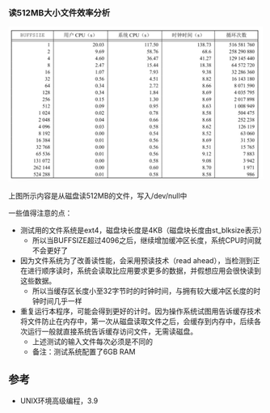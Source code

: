 ### 读512MB大小文件效率分析

![](/static/images/2204/p003.png)

上图所示内容是从磁盘读512MB的文件，写入/dev/null中

一些值得注意的点：

- 测试用的文件系统是ext4，磁盘块长度是4KB（磁盘块长度由st_blksize表示）
  - 所以当BUFFSIZE超过4096之后，继续增加缓冲区长度，系统CPU时间就不会更好了
- 因为文件系统为了改善读性能，会采用预读技术（read ahead），当检测到正在进行顺序读时，系统会读取比应用要求更多的数据，并假想应用会很快读到这些数据。
  - 所以当缓存区长度小至32字节时的时钟时间，与拥有较大缓冲区长度的时钟时间几乎一样
- 重复运行本程序，可能会得到更好的计时。因为操作系统试图用告诉缓存技术将文件防止在内存中，第一次从磁盘读取文件之后，会缓存到内存中，后续各次运行一般就直接系统告诉缓存访问文件，无需读磁盘。
  - 上述测试的输入文件每次必须是不同的
  - 备注：测试系统配置了6GB RAM


## 参考

- UNIX环境高级编程，3.9
